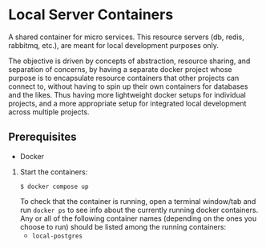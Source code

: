 # Local Server Containers

A shared container for micro services. This resource servers (db, redis, rabbitmq, etc.), are meant for local development purposes only. 

The objective is driven by concepts of abstraction, resource sharing, and separation of concerns, by having a separate docker project whose purpose is to encapsulate resource containers that other projects can connect to, without having to spin up their own containers for databases and the likes. Thus having more lightweight docker setups for individual projects, and a more appropriate setup for integrated local development across multiple projects.

## Prerequisites

- Docker

1. Start the containers:
    ```shell
    $ docker compose up
    ```
   To check that the container is running, open a terminal window/tab and run `docker ps` to see info about the
   currently running docker containers. Any or all of the following container names (depending on the ones you choose to run) should be listed among the running containers:
    - `local-postgres`